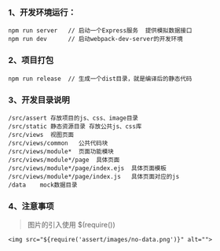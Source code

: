 ### 1、开发环境运行：
    npm run server   // 启动一个Express服务  提供模拟数据接口
    npm run dev      // 启动webpack-dev-server的开发环境

### 2、项目打包
    npm run release  // 生成一个dist目录，就是编译后的静态代码

### 3、开发目录说明
    /src/assert 存放项目的js、css、image目录
    /src/static 静态资源目录 存放公共js、css库
    /src/views  视图页面
    /src/views/common   公共代码块
    /src/views/module*  页面功能模块
    /src/views/module*/page  具体页面
    /src/views/module*/page/index.ejs  具体页面模板
    /src/views/module*/page/index.js   具体页面对应的js
    /data    mock数据目录

### 4、注意事项
> 图片的引入使用 $(require())
> 
    <img src="${require('assert/images/no-data.png')}" alt="">



    
